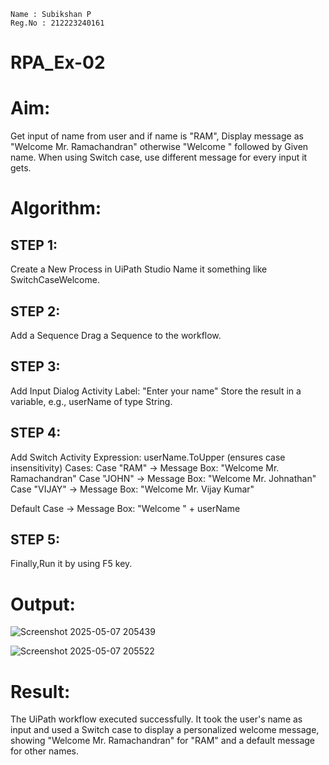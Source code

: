 ```
Name : Subikshan P
Reg.No : 212223240161
```
# RPA_Ex-02
# Aim:
  Get input of name from user and if name is "RAM", Display message as "Welcome Mr. Ramachandran" otherwise "Welcome " followed by Given name. When using Switch case, use different message for every input it gets.

# Algorithm:
## STEP 1:
Create a New Process in UiPath Studio Name it something like SwitchCaseWelcome.

## STEP 2:
Add a Sequence Drag a Sequence to the workflow.

## STEP 3:
Add Input Dialog Activity Label: "Enter your name" Store the result in a variable, e.g., userName of type String.

## STEP 4:
Add Switch Activity Expression: userName.ToUpper (ensures case insensitivity)
Cases: Case "RAM" → Message Box: "Welcome Mr. Ramachandran"
Case "JOHN" → Message Box: "Welcome Mr. Johnathan"
Case "VIJAY" → Message Box: "Welcome Mr. Vijay Kumar"

Default Case → Message Box: "Welcome " + userName

## STEP 5:
Finally,Run it by using F5 key.

# Output:
![Screenshot 2025-05-07 205439](https://github.com/user-attachments/assets/adf0f7c4-3c0d-40f8-8b14-39c9828dd3bb)

![Screenshot 2025-05-07 205522](https://github.com/user-attachments/assets/f5c80f9c-25e9-450e-a48c-a1bff94e1c59)
# Result:
The UiPath workflow executed successfully. It took the user's name as input and used a Switch case to display a personalized welcome message, showing "Welcome Mr. Ramachandran" for "RAM" and a default message for other names.

